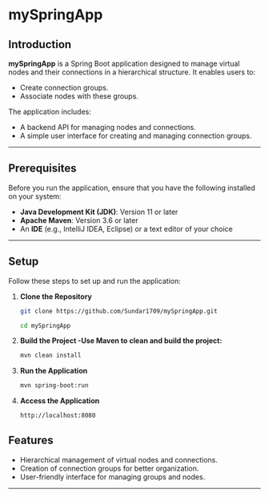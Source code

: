# **mySpringApp**

## **Introduction**

**mySpringApp** is a Spring Boot application designed to manage virtual nodes and their connections in a hierarchical structure. It enables users to:
- Create connection groups.
- Associate nodes with these groups.

The application includes:
- A backend API for managing nodes and connections.
- A simple user interface for creating and managing connection groups.

---

## **Prerequisites**

Before you run the application, ensure that you have the following installed on your system:

- **Java Development Kit (JDK)**: Version 11 or later
- **Apache Maven**: Version 3.6 or later
- An **IDE** (e.g., IntelliJ IDEA, Eclipse) or a text editor of your choice

---

## **Setup**

Follow these steps to set up and run the application:

1. **Clone the Repository**
   ```bash
   git clone https://github.com/Sundar1709/mySpringApp.git

   cd mySpringApp
2. **Build the Project -Use Maven to clean and build the project:**
   ```bash
   mvn clean install

3. **Run the Application**
   ```bash
   mvn spring-boot:run

4. **Access the Application**
   ```bash
   http://localhost:8080

## **Features**

- Hierarchical management of virtual nodes and connections.
- Creation of connection groups for better organization.
- User-friendly interface for managing groups and nodes.

---


